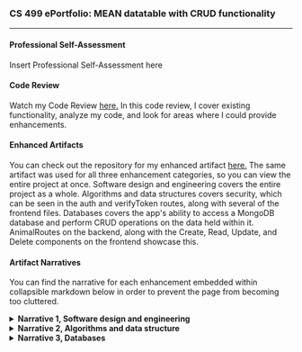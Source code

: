 ### CS 499 ePortfolio: MEAN datatable with CRUD functionality
<hr>

#### Professional Self-Assessment
<p> Insert Professional Self-Assessment here </p>

#### Code Review
<p> Watch my Code Review <a href="https://www.youtube.com/watch?v=q89_3YyGazk">here.</a> In this code review, I cover existing functionality, analyze my code, and look for areas where I could provide enhancements. </p>

#### Enhanced Artifacts
<p> You can check out the repository for my enhanced artifact <a href="https://github.com/spencerrunde/CS499Project">here.</a> The same artifact was used for all three enhancement categories, so you can view the entire project at once. Software design and engineering covers the entire project as a whole. Algorithms and data structures covers security, which can be seen in the auth and verifyToken routes, along with several of the frontend files. Databases covers the app's ability to access a MongoDB database and perform CRUD operations on the data held within it. AnimalRoutes on the backend, along with the Create, Read, Update, and Delete components on the frontend showcase this. </p>

#### Artifact Narratives
<p> You can find the narrative for each enhancement embedded within collapsible markdown below in order to prevent the page from becoming too cluttered. </p>

<details><p><summary><strong> Narrative 1, Software design and engineering </strong></summary></p>
  <p><strong> Briefly describe the artifact. What is it? When was it created? </strong></p>
  <p> The artifact that I am enhancing is the final project from CS-340, Client/Server development. This project rendered a dashboard program, which displayed a data table populated with data pulled from a MongoDB database. The language used for this program was Python, and it made use of several python libraries, such as pymongo for database interaction. A simple class containing Create, Read, Update, and Delete methods was imported into the main app for the sake of modularity and reusability. It has been a little less than a year since I initially created this program. </p>

   <p><strong> Justify the inclusion of the artifact in your ePortfolio. Why did you select this item? What specific components of the artifact showcase your skills and abilities in software development? How was the artifact improved? </strong></p>
   <p> I selected this item in particular because I am focusing on full stack development for my career. This program as a whole was perfect for all three enhancements, as I could recreate and enhance it using MongoDB, Express.js, Angular, and Node.js. Doing this showcases my skills in software development, as I had to plan and implement the project structure and solve several logic problems. One big improvement on the artifact is that the app now makes use of responsive design, meaning that it is much easier to view on different screen sizes. Along with this comes a much more user friendly and modern design that conforms to standard web development practices. It is also easier to run the program on different systems, as you do not need to have Jupyter Notebook installed on your computer to do so.

   <p><strong> Did you meet the course objectives you planned to meet with this enhancement in Module One? Do you have any updates to your outcome-coverage plans? </strong></p>
   <p> I do believe that I did meet the course objects that I had previously laid out. I succeeded in solving a complex problem and implementing its solution to create a fully functional MEAN stack application. I also solved several logic problems while I was working on this enhancement, such as linking the front end client portion of the program with the back end server, and implementing Angular routing. Currently, I have a dead link in the navbar that will allow a user to create an account to log in to the program with. After they have logged in, they will be able to perform CRUD operations on the table and linked database. This security algorithm will be implemented during the next milestone.</p> 

   <p><strong> Reflect on the process of enhancing and/or modifying the artifact. What did you learn as you were creating it and improving it? What challenges did you face? </strong></p>
   <p> One thing that I discovered was the value of using Postman to test API routes. I wanted to view the enhanced artifact with data actively being populated within the table, so I implemented a portion of the database enhancement early.  Postman allowed me to make sure that all of these routes were working properly, confirming that none of my issues were originating from my API routing. Console logging with another huge help during this process, as I used this to confirm that the front end of the program was successfully receiving the data from MongoDB before I had created the table module. This is also one of the first times that I have undertook a large coding challenge such as this without a guide of some sort to direct me. Not knowing where to start exactly was a challenge, but I conquered this by splitting the program up into several smaller parts and working on them one at a time. A large amount of time was spent doing research and studying documentation for the languages and libraries I was making use of, trying to understand why certain errors were occurring and what the most optimal way to fix them was. </p>
</details>

<details><p><summary><strong> Narrative 2, Algorithms and data structure </strong></summary></p>
   <p><strong> Briefly describe the artifact. What is it? When was it created? </strong></p>
   <p> For this milestone, I am again enhancing my final project from the Client/Server Development class, CS-340. This project rendered a simple dashboard, which displayed a table populated with data from a database. Users did not have the ability to do anything other than view the data on the table, but presumably Create, Update, and Delete methods would have been implemented in the future, as these unused methods were included in an imported class. There was no security on this database other than hardcoded MongoDB authorization values, which meant that anyone would be able to perform CRUD operations on the data within the mongo database when the application was pushed onto a server and made live. </p>

   <p><strong> Justify the inclusion of the artifact in your ePortfolio. Why did you select this item? What specific components of the artifact showcase your skills and abilities in software development? How was the artifact improved? </strong></p>
   <p> I decided to use the same artifact for this milestone because of its lack of security. If the original app were to be deployed to a server online where anyone could access it, there would be no protection against unwanted changes to database entries. The security algorithm that I have implemented fixes this problem. All of the routes for CRUD operations on the backend are protected, as a user must have a valid json web token to access them. Without a proper login, the user will not have a token, and they will not even be able to navigate anywhere on the website, aside from the login and register pages. Once the user has created an account, their login information is sent to a User database, and their password is hashed. Once logged in, they will have a token assigned to their user id. This token is then sent to the backend of the website and verified, which allows for access to the CRUD routes. </p>

   <p><strong> Did you meet the course objectives you planned to meet with this enhancement in Module One? Do you have any updates to your outcome-coverage plans? </strong></p>
   <p> By successfully implementing this enhancement, I have met several course objectives. Firstly, I have demonstrated my ability to address potential design flaws and eliminate security vulnerabilities in a program. I have also demonstrated my ability to use innovative skills to accomplish my goals, and solve problems relating to algorithms or data structures. In this narrative, I am also demonstrating my ability to communicate my ideas and accomplishments in regards to a fully working product. </p>

   <p><strong> Reflect on the process of enhancing and/or modifying the artifact. What did you learn as you were creating it and improving it? What challenges did you face? </strong></p>
   <p> The biggest challenge that I faced while working on this enhancement was actually implementing the authentication itself. “Simulating” the login and register methods and routes on the backend was easy enough, but having the frontend work together with the backend was much more difficult. In a previous project, I had made use of the Passport library as a middleware to aid in this process, but I wanted to try a different approach to expand my skills and learn about other methods of accomplishing this. In this project, I created a function that verifies a user’s token as a valid token. This function is called on every route on the backend, which means that without a proper token, disallowed actors cannot access any pages that make use of those routes. Once a user has logged in on the frontend, their token is intercepted using an HttpInterceptor, which then sets their token into the header of their request, which allows the verifyToken function to check it and allow them access. </p>
</details>

<details><p><summary><strong> Narrative 3, Databases </strong></summary></p>
   <p><strong> Briefly describe the artifact. What is it? When was it created? </strong></p>
   <p> Finally, the database portion of my artifact was also created for the final project of Client/Server Development, CS-340. To start, Create, Read, Update, and Delete methods were defined in a separate python file, which was then imported into the main Jupyter Notebook ipynb file. Only the Read method was actually implemented, as it was called in order to populate the interactive data table with animal shelter outcome records from a MongoDB database. Since the Create, Update, and Delete methods were never actually used by the program, I decided to have my enhancement focus on implementing them properly. This ended up being much more complex, as I was not simply just connected to a mongo instance and then having the plotly dash library automatically generate a table for me. </p>

   <p><strong> Justify the inclusion of the artifact in your ePortfolio. Why did you select this item? What specific components of the artifact showcase your skills and abilities in software development? How was the artifact improved? </strong></p>
   <p> I choose the database portion of this project to be included in my ePortfolio because having the ability to interface with and manipulate database information is something that I feel every web developer should have knowledge of. Applications of this include something similar to what I am creating, which could be used to manage records of animals who have visited a vet. Any kind of online shopping platform would need to make use of a database to pull all of their product information from. I upgraded my particular artifact from only being able to Read information from a database to being able to perform every CRUD operation on all data within said database (Create, Read, Update, and Delete). By doing this, I have proved that I have the skills and knowledge necessary to manipulate documents inside of a database and have the changes reflected live to end-users. </p>

   <p><strong> Did you meet the course objectives you planned to meet with this enhancement in Module One? Do you have any updates to your outcome-coverage plans? </strong></p>
   <p> The course objective that I had set out to meet with this enhancement was as follows: “With these enhancements, I will show how I implement database solutions to solve problems related to storing, accessing, and manipulating data.” I have reached this course objective by successfully creating and implementing CRUD methods for this application. In addition to this, I have also demonstrated the ability to create user interfaces that are simple, effective, and easy to understand and operate. Weaving all of this together with the backend and middleware also shows my understanding of how full stack programs are built. </p>

   <p><strong> Reflect on the process of enhancing and/or modifying the artifact. What did you learn as you were creating it and improving it? What challenges did you face? </strong></p>
   <p> While I was working on implementing the Create, Update, and Delete methods, I learned a lot about the newest versions of angular and typescript. This was mostly due to Angular’s strict mode, which is enabled by default whenever you create a new angular project through Angular’s cli. Strict mode is meant to guarantee program correctness, so I learned to work with it as opposed to taking the easy route and turning it off. Strict mode does several things, such as requiring you to specify parameter types much more religiously, as function arguments and variables are not allowed to have an implicit “any” type. While working on my Animal class file that defines all of the variables used to fill in the fields of an animal database entry, I learned about definite assignment assertions. For example, “public breed!: string;” is correct, while “public breed: string;” will throw an error. This ensures that every variable is either used in a constructor, or initialized in some other manner. </p>
</details>
